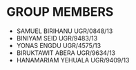 # GROUP MEMBERS
 - SAMUEL BIRIHANU               UGR/0848/13
 - BINIYAM SEID                  UGR/9483/13
 - YONAS ENGDU                   UGR/4575/13
 - BIRUKTAWIT  ABERA             UGR/9634/13
 - HANAMARIAM YEHUALA            UGR/9409/13
